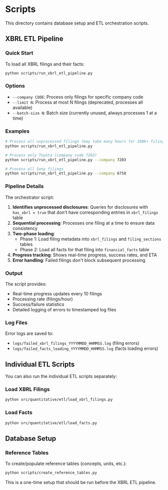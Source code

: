# Scripts

This directory contains database setup and ETL orchestration scripts.

## XBRL ETL Pipeline

### Quick Start

To load all XBRL filings and their facts:

```bash
python scripts/run_xbrl_etl_pipeline.py
```

### Options

- `--company CODE`: Process only filings for specific company code
- `--limit N`: Process at most N filings (deprecated, processes all available)
- `--batch-size N`: Batch size (currently unused, always processes 1 at a time)

### Examples

```bash
# Process all unprocessed filings (may take many hours for 100k+ filings)
python scripts/run_xbrl_etl_pipeline.py

# Process only Toyota (company code 7203)
python scripts/run_xbrl_etl_pipeline.py --company 7203

# Process all Sony filings
python scripts/run_xbrl_etl_pipeline.py --company 6758
```

### Pipeline Details

The orchestrator script:

1. **Identifies unprocessed disclosures**: Queries for disclosures with `has_xbrl = true` that don't have corresponding entries in `xbrl_filings` table
2. **Sequential processing**: Processes one filing at a time to ensure data consistency
3. **Two-phase loading**: 
   - Phase 1: Load filing metadata into `xbrl_filings` and `filing_sections` tables
   - Phase 2: Load all facts for that filing into `financial_facts` table
4. **Progress tracking**: Shows real-time progress, success rates, and ETA
5. **Error handling**: Failed filings don't block subsequent processing

### Output

The script provides:
- Real-time progress updates every 10 filings
- Processing rate (filings/hour)
- Success/failure statistics
- Detailed logging of errors to timestamped log files

### Log Files

Error logs are saved to:
- `logs/failed_xbrl_filings_YYYYMMDD_HHMMSS.log` (filing errors)
- `logs/failed_facts_loading_YYYYMMDD_HHMMSS.log` (facts loading errors)

## Individual ETL Scripts

You can also run the individual ETL scripts separately:

### Load XBRL Filings

```bash
python src/quantitative/etl/load_xbrl_filings.py
```

### Load Facts

```bash
python src/quantitative/etl/load_facts.py
```

## Database Setup

### Reference Tables

To create/populate reference tables (concepts, units, etc.):

```bash
python scripts/create_reference_tables.py
```

This is a one-time setup that should be run before the XBRL ETL pipeline. 